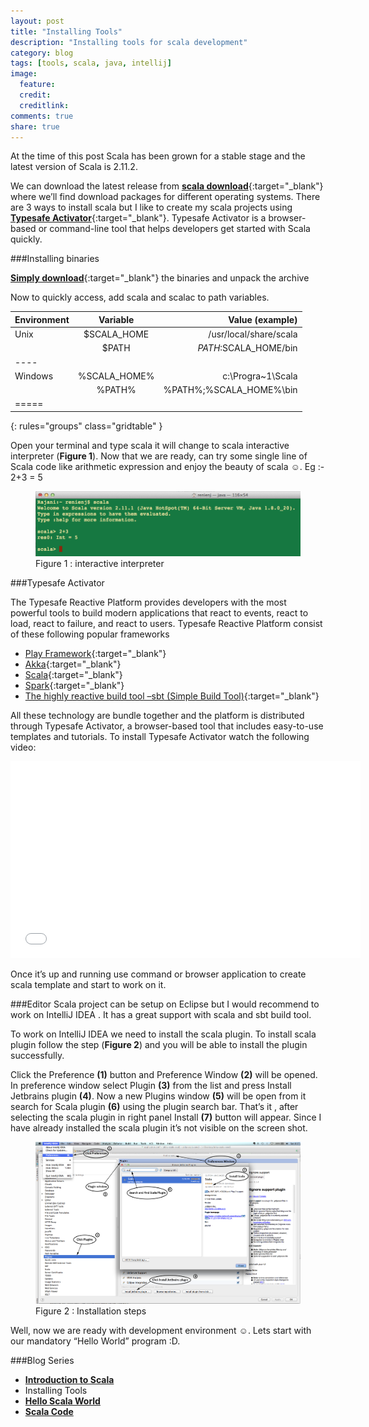```yaml
---
layout: post
title: "Installing Tools"
description: "Installing tools for scala development"
category: blog
tags: [tools, scala, java, intellij]
image:
  feature:
  credit:
  creditlink:
comments: true
share: true
---
```


At the time of this post Scala has been grown for a stable stage and the latest version of Scala is 2.11.2.

We can download the latest release from [**scala download**](http://www.scala-lang.org/downloads){:target="_blank"} where we’ll find download packages for different operating systems. There are 3 ways to install scala but I like to create my scala projects using [**Typesafe Activator**](){:target="_blank"}. Typesafe Activator is a browser-based or command-line
tool that helps developers get started with Scala quickly.


###Installing binaries  

[**Simply download**](http://downloads.typesafe.com/scala/2.11.2/scala-2.11.2.tgz?_ga=1.182497573.2099955192.1408334166){:target="_blank"} the binaries and unpack the archive

Now to quickly access, add scala and scalac to path variables.

| Environment | Variable | Value (example) |
|:--------|:-------:|--------:|
| Unix   | $SCALA_HOME   | /usr/local/share/scala   |
|        | $PATH         | $PATH:$SCALA_HOME/bin   |
|----
| Windows   | %SCALA_HOME%   | c:\Progra~1\Scala   |
|           | %PATH%   | %PATH%;%SCALA_HOME%\bin   |
|=====
{: rules="groups" class="gridtable" }

Open your terminal and type scala it will change to scala interactive interpreter (**Figure 1**). Now that we are ready, can try some single line of Scala code like arithmetic expression and enjoy the beauty of scala ☺.
Eg :- 2+3 = 5

<figure>
	<a href="/blog/scala-arithmetic.png"><img src="/blog/scala-arithmetic.png" alt="image"></a>
	<figcaption>Figure 1 : interactive interpreter</figcaption>
</figure>

###Typesafe Activator

The Typesafe Reactive Platform provides developers with the most powerful tools to build modern applications that react to events, react to load, react to failure, and react to users. Typesafe Reactive Platform consist of these following popular frameworks

* [Play Framework](https://playframework.com/){:target="_blank"}
*	[Akka](http://akka.io/){:target="_blank"}
*	[Scala](http://scala-lang.org/){:target="_blank"}
*	[Spark](https://spark.apache.org/){:target="_blank"}
*	[The highly reactive build tool –sbt (Simple Build Tool)](https://github.com/sbt/sbt){:target="_blank"}

All these technology are bundle together and the platform is distributed through Typesafe Activator, a browser-based tool that includes easy-to-use templates and tutorials.  To install Typesafe Activator watch the following video:

<iframe width="560" height="315" src="//www.youtube.com/embed/phFsLsvzBvY" frameborder="0" allowfullscreen></iframe>

Once it’s up and running use command or browser application to create scala template and start to work on it.

###Editor
Scala project can be setup on Eclipse but I would recommend to work on IntelliJ IDEA . It has a great support with scala and sbt build tool.

To work on IntelliJ IDEA we need to install the scala plugin. To install scala plugin follow the step (**Figure 2**) and you will be able to install the plugin successfully.

Click the Preference **(1)** button and Preference Window **(2)** will be opened. In preference window select Plugin **(3)** from the list and press Install Jetbrains plugin **(4)**. Now a new Plugins window **(5)** will be open from it search for Scala plugin **(6)** using the plugin search bar. That’s it , after selecting the scala plugin in right panel Install **(7)** button will appear. Since I have already installed the scala plugin it’s not visible on the screen shot.


<figure>
  <a href="/blog/intellij-IDEA.png"><img src="/blog/intellij-IDEA.png" alt="image"></a>
  <figcaption>Figure 2 : Installation steps</figcaption>
</figure>

Well, now we are ready with development environment ☺. Lets start with our mandatory “Hello World” program :D.

###Blog Series
* [**Introduction to Scala**](/articles/introduction-to-scala/)
*	Installing Tools
* [**Hello Scala World**](/blog/hello-scala-world/)
* [**Scala Code**](/blog/scala-code/)

<!-- CSS goes in the document HEAD or added to your external stylesheet -->
<style type="text/css">
table.gridtable {
	//font-family: verdana,arial,sans-serif;
	//font-size:11px;
	color:#333333;
	border-width: 1px;
	border-color: #666666;
	border-collapse: collapse;
  width:100%;
}
table.gridtable th {
	border-width: 1px;
	padding: 8px;
	border-style: solid;
	border-color: #666666;
	background-color: #dedede;
}
table.gridtable td {
	border-width: 1px;
	padding: 8px;
	border-style: solid;
	border-color: #666666;
	background-color: #ffffff;
}
</style>
